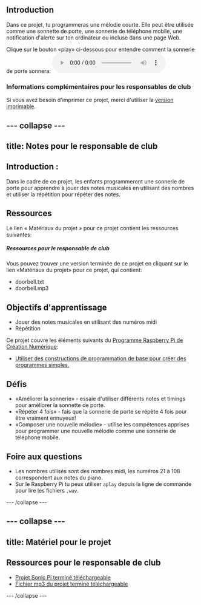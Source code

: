 ## Introduction

Dans ce projet, tu programmeras une mélodie courte. Elle peut être utilisée comme une sonnette de porte, une sonnerie de téléphone mobile, une notification d'alerte sur ton ordinateur ou incluse dans une page Web.

<div id="audio-preview" class="pdf-hidden">
Clique sur le bouton «play» ci-dessous pour entendre comment la sonnerie de porte sonnera: 
<audio controls preload> 
  <source src="resources/doorbell.mp3" type="audio/mpeg"> 
Ton navigateur ne supporte pas l'élément <code>audio</code>. 
</audio>
</div>

### Informations complémentaires pour les responsables de club

Si vous avez besoin d'imprimer ce projet, merci d'utiliser la [version imprimable](https://projects.raspberrypi.org/fr-FR/projects/compose-tune/print).

--- collapse ---
---
title: Notes pour le responsable de club
---

## Introduction :

Dans le cadre de ce projet, les enfants programmeront une sonnerie de porte pour apprendre à jouer des notes musicales en utilisant des nombres et utiliser la répétition pour répéter des notes.

## Ressources

Le lien « Matériaux du projet » pour ce projet contient les ressources suivantes:

##### Ressources pour le responsable de club

Vous pouvez trouver une version terminée de ce projet en cliquant sur le lien «Matériaux du projet» pour ce projet, qui contient:

* doorbell.txt
* doorbell.mp3

## Objectifs d'apprentissage

* Jouer des notes musicales en utilisant des numéros midi
* Répétition

Ce projet couvre les éléments suivants du [Programme Raspberry Pi de Création Numérique](http://rpf.io/curriculum):

* [Utiliser des constructions de programmation de base pour créer des programmes simples.](https://www.raspberrypi.org/curriculum/programming/creator)

## Défis

* «Améliorer la sonnerie» - essaie d'utiliser différents notes et timings pour améliorer la sonnette de porte.
* «Répéter 4 fois» - fais que la sonnerie de porte se répète 4 fois pour être vraiment ennuyeux!
* «Composer une nouvelle mélodie» - utilise les compétences apprises pour programmer une nouvelle mélodie comme une sonnerie de téléphone mobile.

## Foire aux questions

* Les nombres utilisés sont des nombres midi, les numéros 21 à 108 correspondent aux notes du piano.
* Sur le Raspberry Pi tu peux utiliser `aplay` depuis la ligne de commande pour lire les fichiers `.wav`.

--- /collapse ---

--- collapse ---
---
title: Matériel pour le projet
---

## Ressources pour le responsable de club

* [Projet Sonic Pi terminé téléchargeable](resources/doorbell.txt)
* [Fichier mp3 du projet terminé téléchargeable](resources/doorbell.mp3)

--- /collapse ---